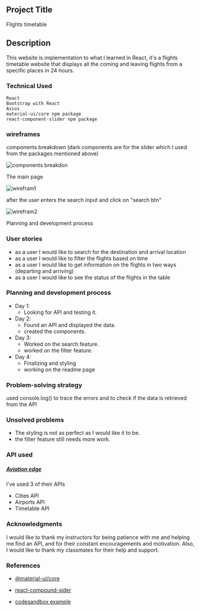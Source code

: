 ## Project Title

Flights timetable 

## Description

This website is implementation to what I learned in React, it's a flights timetable website that displays all the coming and leaving flights from a specific places in 24 hours.

### Technical Used

```
React
Bootstrap with React
Axios
material-ui/core npm package
react-component-slider npm package
```

### wireframes

components breakdown (dark components are for the slider which I used from the packages mentioned above)

![components breakdon](C:\Users\Doaaxv\Desktop\SEI\projects\project2\p02t01\test1\src\projectTree.png)

The main page

![wirefram1](C:\Users\Doaaxv\Desktop\SEI\projects\project2\p02t01\test1\src\wireframe1.png)

after the user enters the search input and click on "search btn"

![wirefram2](C:\Users\Doaaxv\Desktop\SEI\projects\project2\p02t01\test1\src\wireframe2.png)

Planning and development process

### User stories

- as a user I would like to search for the destination and arrival location
- as a user I would like to filter the flights based on time
- as a user I would like to get information on the flights in two ways (departing and arriving)
- as a user I would like to see the status of the flights in the table

### Planning and development process

- Day 1:
  - Looking for API and testing it.
- Day 2:
  - Found an API and displayed the data.
  - created the components.
- Day 3:
  - Worked on the search feature.
  - worked on the filter feature.
- Day 4:
  - Finalizing and styling
  - working on the readme page

### Problem-solving strategy

used console.log() to trace the errors and to check if the data is retrieved from the API

### Unsolved problems

- The styling is not as perfect as I would like it to be.
- the filter feature still needs more work.

### API used

##### [Aviation edge](http://aviation-edge.com)

I've used 3 of their APIs 

- Cities API
- Airports API
- Timetable API

### Acknowledgments

I would like to thank my instructors for being patience with me and helping me find an API, and for their constant encouragements and motivation. Also, I would like to thank my classmates for their help and support.

### References

- [@material-ui/core](https://www.npmjs.com/package/@material-ui/core)

- [react-compound-sider](https://www.npmjs.com/package/react-compound-sider)
- [codesandbox example](https://codesandbox.io/rangeslider-with-histogram-voos8)